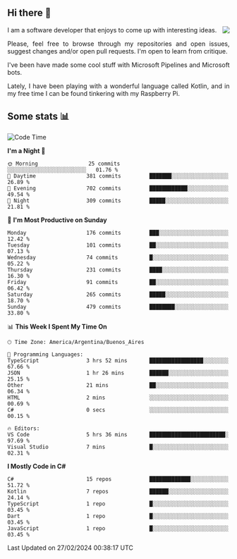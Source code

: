 ## Hi there :slightly_smiling_face:

<img src="https://github-readme-stats.vercel.app/api?username=victorgrycuk&show_icons=true&count_private=true&title_color=F7941E&icon_color=F7941E" align="right">

<p align="justify">
I am a software developer that enjoys to come up with interesting ideas.
<p/>

<p align= "justify">
Please, feel free to browse through my repositories and open issues, suggest changes and/or open pull requests. I'm open to learn from critique.
<p/>


<p align= "justify">
I've been have made some cool stuff with Microsoft Pipelines and Microsoft bots.
<p/>

<p align= "justify">
Lately, I have been playing with a wonderful language called Kotlin, and in my free time I can be found tinkering with my Raspberry Pi.
<p/>

## Some stats :bar_chart:
<!--START_SECTION:waka-->
![Code Time](http://img.shields.io/badge/Code%20Time-1%2C881%20hrs%2032%20mins-blue)

**I'm a Night 🦉** 

```text
🌞 Morning                25 commits          ░░░░░░░░░░░░░░░░░░░░░░░░░   01.76 % 
🌆 Daytime                381 commits         ███████░░░░░░░░░░░░░░░░░░   26.89 % 
🌃 Evening                702 commits         ████████████░░░░░░░░░░░░░   49.54 % 
🌙 Night                  309 commits         █████░░░░░░░░░░░░░░░░░░░░   21.81 % 
```
📅 **I'm Most Productive on Sunday** 

```text
Monday                   176 commits         ███░░░░░░░░░░░░░░░░░░░░░░   12.42 % 
Tuesday                  101 commits         ██░░░░░░░░░░░░░░░░░░░░░░░   07.13 % 
Wednesday                74 commits          █░░░░░░░░░░░░░░░░░░░░░░░░   05.22 % 
Thursday                 231 commits         ████░░░░░░░░░░░░░░░░░░░░░   16.30 % 
Friday                   91 commits          ██░░░░░░░░░░░░░░░░░░░░░░░   06.42 % 
Saturday                 265 commits         █████░░░░░░░░░░░░░░░░░░░░   18.70 % 
Sunday                   479 commits         ████████░░░░░░░░░░░░░░░░░   33.80 % 
```


📊 **This Week I Spent My Time On** 

```text
🕑︎ Time Zone: America/Argentina/Buenos_Aires

💬 Programming Languages: 
TypeScript               3 hrs 52 mins       █████████████████░░░░░░░░   67.66 % 
JSON                     1 hr 26 mins        ██████░░░░░░░░░░░░░░░░░░░   25.15 % 
Other                    21 mins             ██░░░░░░░░░░░░░░░░░░░░░░░   06.34 % 
HTML                     2 mins              ░░░░░░░░░░░░░░░░░░░░░░░░░   00.69 % 
C#                       0 secs              ░░░░░░░░░░░░░░░░░░░░░░░░░   00.15 % 

🔥 Editors: 
VS Code                  5 hrs 36 mins       ████████████████████████░   97.69 % 
Visual Studio            7 mins              █░░░░░░░░░░░░░░░░░░░░░░░░   02.31 % 
```

**I Mostly Code in C#** 

```text
C#                       15 repos            █████████████░░░░░░░░░░░░   51.72 % 
Kotlin                   7 repos             ██████░░░░░░░░░░░░░░░░░░░   24.14 % 
TypeScript               1 repo              █░░░░░░░░░░░░░░░░░░░░░░░░   03.45 % 
Dart                     1 repo              █░░░░░░░░░░░░░░░░░░░░░░░░   03.45 % 
JavaScript               1 repo              █░░░░░░░░░░░░░░░░░░░░░░░░   03.45 % 
```




 Last Updated on 27/02/2024 00:38:17 UTC
<!--END_SECTION:waka-->
